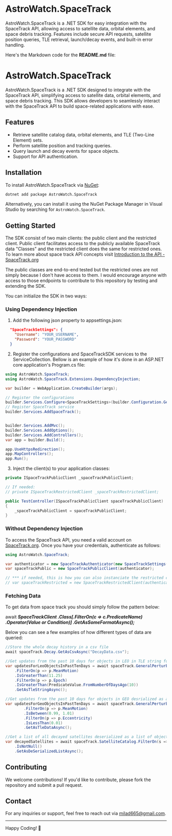 # AstroWatch.SpaceTrack
AstroWatch.SpaceTrack is a .NET SDK for easy integration with the SpaceTrack API, allowing access to satellite data, orbital elements, and space debris tracking. Features include secure API requests, satellite position queries, TLE retrieval, launch/decay events, and built-in error handling.

Here's the Markdown code for the **README.md** file:


# AstroWatch.SpaceTrack

AstroWatch.SpaceTrack is a .NET SDK designed to integrate with the SpaceTrack API, simplifying access to satellite data, orbital elements, and space debris tracking. This SDK allows developers to seamlessly interact with the SpaceTrack API to build space-related applications with ease.

## Features

- Retrieve satellite catalog data, orbital elements, and TLE (Two-Line Element) sets.
- Perform satellite position and tracking queries.
- Query launch and decay events for space objects.
- Support for API authentication.

## Installation

To install AstroWatch.SpaceTrack via [NuGet](https://www.nuget.org/packages/AstroWatch.SpaceTrack/):

```bash
dotnet add package AstroWatch.SpaceTrack
```

Alternatively, you can install it using the NuGet Package Manager in Visual Studio by searching for `AstroWatch.SpaceTrack`.

## Getting Started

The SDK consist of two main clients: the public client and the restricted client. Public client facilitates access to the publicly available SpaceTrack data "Classes" and the restricted client does the same for restricted ones. To learn more about space track API concepts visit  [Introduction to the API - SpaceTrack.org](https://www.space-track.org/documentation#/api)

The public classes are end-to-end tested but the restricted ones are not simply because I don't have access to them. I would encourage anyone with access to those endpoints to contribute to this repository by testing and extending the SDK.

You can initialize the SDK in two ways:


### Using Dependency Injection
1. Add the following json property to appsettings.json:
```json
  "SpaceTrackSettings": {
    "Username": "YOUR_USERNAME",
    "Password": "YOUR_PASSWORD"
  }
```
2. Register the configurations and SpaceTrackSDK services to the ServiceCollection. Bellow is an example of how it's done in an ASP.NET core application's Program.cs file: 
```csharp
using AstroWatch.SpaceTrack;
using AstroWatch.SpaceTrack.Extensions.DependencyInjection;

var builder = WebApplication.CreateBuilder(args);

// Register the configurations
builder.Services.Configure<SpaceTrackSettings>(builder.Configuration.GetSection(SpaceTrackSettings.SectionName));
// Register SpaceTrack service
builder.Services.AddSpaceTrack();


builder.Services.AddMvc();
builder.Services.AddOptions();
builder.Services.AddControllers();
var app = builder.Build();

app.UseHttpsRedirection();
app.MapControllers();
app.Run();
```

3. Inject the client(s) to your application classes:
```csharp
private ISpaceTrackPublicClient _spaceTrackPublicClient;

// If needed:
// private ISpaceTrackRestrictedClient _spaceTrackRestrictedClient;

public TestController(ISpaceTrackPublicClient spaceTrackPublicClient)
{
    _spaceTrackPublicClient = spaceTrackPublicClient;
}
```
### Without Dependency Injection

To access the SpaceTrack API, you need a valid account on [SpaceTrack.org](https://www.space-track.org). Once you have your credentials, authenticate as follows:

```csharp
using AstroWatch.SpaceTrack;

var authenticator = new SpaceTrackAuthenticator(new SpaceTrackSettings("YOUR_USERNAME", "YOUR_PASSWORD"));
var spaceTrackPublic = new SpaceTrackPublicClient(authenticator);

// *** if needed, this is how you can also instanciate the restricted client
// var spaceTrackRestricted = new SpaceTrackRestrictedClient(authenticator);
```

### Fetching Data

To get data from space track you should simply follow the pattern below:

await **_SpaceTrackClient
.Class[.FilterOn(c => c.PredicateName)
.Operator(Value or Condition)]
.GetAsSomeFormatAsync();_**

Below you can see a few examples of how different types of data are queried:

```csharp
//Store the whole decay history in a csv file
await spaceTrack.Decay.GetAsCsvAsync("DecayData.csv");

//Get updates from the past 10 days for objects in LEO in TLE string format  
var updatesForLeoObjectsInPastTenDays = await spaceTrack.GeneralPerturbations
    .FilterOn(p => p.MeanMotion)
    .IsGreaterThan(11.25)
    .FilterOn(p => p.Epoch)
    .IsGreaterThan(PredicateValue.FromNumberOfDaysAgo(10))
    .GetAsTleStringAsync();

//Get updates from the past 10 days for objects in GEO desrialized as a list of TLE data objects
var updatesForGeoObjectsInPastTenDays = await spaceTrack.GeneralPerturbations
        .FilterOn(p => p.MeanMotion)
        .IsBetween(0.99, 1.01)
        .FilterOn(p => p.Eccentricity)
        .IsLessThan(0.01)
        .GetAsTleDataAsync();

//Get a list of all decayed satellites deserialized as a list of objects
var decayedSatellites = await spaceTrack.SatelliteCatalog.FilterOn(s => s.DecayDate)
    .IsNotNull()
    .GetAsDeSerializedListAsync();
```

## Contributing

We welcome contributions! If you'd like to contribute, please fork the repository and submit a pull request.

## Contact

For any inquiries or support, feel free to reach out via [milad665@gmail.com](mailto:milad665@gmail.com).

---

Happy Coding! 🚀
